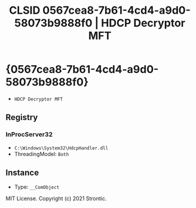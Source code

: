 ﻿---
title: "CLSID 0567cea8-7b61-4cd4-a9d0-58073b9888f0 | HDCP Decryptor MFT"
excerpt: What is COM-Object CLSID 0567cea8-7b61-4cd4-a9d0-58073b9888f0?
---

# {0567cea8-7b61-4cd4-a9d0-58073b9888f0}

* `HDCP Decryptor MFT`

## Registry


### InProcServer32

* `C:\Windows\System32\HdcpHandler.dll`
* ThreadingModel: `Both`

## Instance

* Type: `__ComObject`

MIT License. Copyright (c) 2021 Strontic.



